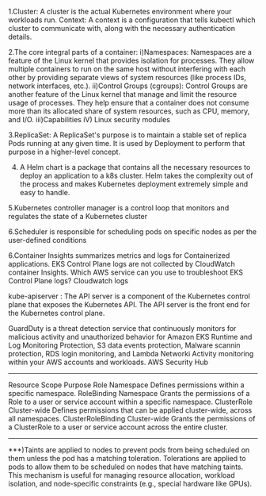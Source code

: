 1.Cluster: A cluster is the actual Kubernetes environment where your workloads run.
Context: A context is a configuration that tells kubectl which cluster to communicate with, along with the necessary authentication details.

2.The core integral parts of a container:
    i)Namespaces: Namespaces are a feature of the Linux kernel that provides isolation for processes. They allow multiple containers to run on the same host without interfering with each other by providing separate views of system resources (like process IDs, network interfaces, etc.).
    ii)Control Groups (cgroups): Control Groups are another feature of the Linux kernel that manage and limit the resource usage of processes. They help ensure that a container does not consume more than its allocated share of system resources, such as CPU, memory, and I/O.
    iii)Capabilities
    iV) Linux security modules


3.ReplicaSet: A ReplicaSet's purpose is to maintain a stable set of replica Pods running at any given time. It is used by Deployment to perform that purpose in a higher-level concept.

4. A Helm chart is a package that contains all the necessary resources to deploy an application to a k8s cluster. Helm takes the complexity out of the process and makes Kubernetes deployment extremely simple and easy to handle.

5.Kubernetes controller manager is a control loop that monitors and regulates the state of a Kubernetes cluster

6.Scheduler is responsible for scheduling pods on specific nodes as per the user-defined conditions

6.Container Insights summarizes metrics and logs for Containerized applications. EKS Control Plane logs are not collected by CloudWatch container Insights.
Which AWS service can you use to troubleshoot EKS Control Plane logs?  Cloudwatch logs

kube-apiserver : The API server is a component of the Kubernetes control plane that exposes the Kubernetes API. The API server is the front end for the Kubernetes control plane.

GuardDuty is a threat detection service that continuously monitors for malicious activity and unauthorized behavior for Amazon EKS Runtime and Log Monitoring Protection, S3 data events protection, Malware scannin protection, RDS login monitoring, and Lambda Networki Activity monitoring within your AWS accounts and workloads.
AWS Security Hub

______________________________________________________________________________________________________________________________________________
Resource	        Scope	        Purpose
Role	            Namespace	    Defines permissions within a specific namespace.
RoleBinding	        Namespace	    Grants the permissions of a Role to a user or service account within a specific namespace.
ClusterRole	        Cluster-wide	Defines permissions that can be applied cluster-wide, across all namespaces.
ClusterRoleBinding	Cluster-wide	Grants the permissions of a ClusterRole to a user or service account across the entire cluster.
________________________________________________________________________________________________________________________________________

***)Taints are applied to nodes to prevent pods from being scheduled on them unless the pod has a matching toleration.
Tolerations are applied to pods to allow them to be scheduled on nodes that have matching taints.
This mechanism is useful for managing resource allocation, workload isolation, and node-specific constraints (e.g., special hardware like GPUs).
